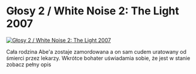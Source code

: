 Głosy 2 / White Noise 2: The Light 2007 
=============
[![Głosy 2 / White Noise 2: The Light 2007 ](http://vidos.pl/images/player.gif)](http://vidos.pl/glosy-2-white-noise-2-the-light-2007)

 Cała rodzina Abe'a zostaje zamordowana a on sam cudem uratowany od śmierci przez lekarzy. Wkrótce bohater uświadamia sobie, że jest w stanie zobacz pełny opis
